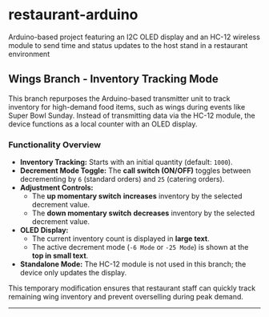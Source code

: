 # restaurant-arduino
Arduino-based project featuring an I2C OLED display and an HC-12 wireless module to send time and status updates to the host stand in a restaurant environment

## Wings Branch - Inventory Tracking Mode

This branch repurposes the Arduino-based transmitter unit to track inventory for high-demand food items, such as wings during events like Super Bowl Sunday. Instead of transmitting data via the HC-12 module, the device functions as a local counter with an OLED display.

### **Functionality Overview**
- **Inventory Tracking:** Starts with an initial quantity (default: `1000`).
- **Decrement Mode Toggle:** The **call switch (ON/OFF)** toggles between decrementing by `6` (standard orders) and `25` (catering orders).
- **Adjustment Controls:** 
  - The **up momentary switch** **increases** inventory by the selected decrement value.
  - The **down momentary switch** **decreases** inventory by the selected decrement value.
- **OLED Display:** 
  - The current inventory count is displayed in **large text**.
  - The active decrement mode (`-6 Mode` or `-25 Mode`) is shown at the **top in small text**.
- **Standalone Mode:** The HC-12 module is not used in this branch; the device only updates the display.

This temporary modification ensures that restaurant staff can quickly track remaining wing inventory and prevent overselling during peak demand.

---

